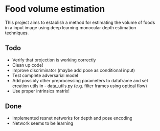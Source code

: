 # Food volume estimation
This project aims to establish a method for estimating the volume of foods in a input image using deep learning monocular depth estimation techniques.

## Todo
- Verify that projection is working correctly
- Clean up code!
- Improve discriminator (maybe add pose as conditional input)
- Test complete adversarial model
- Add possibly other preprocessing parameters to dataframe and set creation utils in - data_utils.py (e.g. filter frames using optical flow)
- Use proper intrinsics matrix!

## Done
- Implemented resnet networks for depth and pose encoding
- Network seems to be learning
